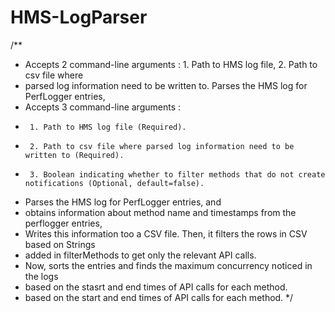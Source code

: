 # HMS-LogParser

/**
 * Accepts 2 command-line arguments : 1. Path to HMS log file, 2. Path to csv file where
 * parsed log information need to be written to. Parses the HMS log for PerfLogger entries,
 * Accepts 3 command-line arguments :
 *      1. Path to HMS log file (Required).
 *      2. Path to csv file where parsed log information need to be written to (Required).
 *      3. Boolean indicating whether to filter methods that do not create notifications (Optional, default=false).
 * Parses the HMS log for PerfLogger entries, and
 * obtains information about method name and timestamps from the perflogger entries,
 * Writes this information too a CSV file. Then, it filters the rows in CSV based on Strings
 * added in filterMethods to get only the relevant API calls.
 * Now, sorts the entries and finds the maximum concurrency noticed in the logs
 * based on the stasrt and end times of API calls for each method.
 * based on the start and end times of API calls for each method.
 */
